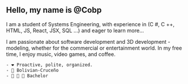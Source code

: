 ## Hello, my name is @Cobp
I am a student of Systems Engineering, with experience in (C #, C ++, HTML, JS, React, JSX, SQL ...) and eager to learn more...

I am passionate about software development and 3D development - modeling, whether for the commercial or entertainment world. In my free time, I enjoy music, video games, and coffee.
```bash
- ❤️ Proactive, polite, organized.
- 💛 Bolivian-Cruceño
- 💚 🤍 💚 Bachelor
```


